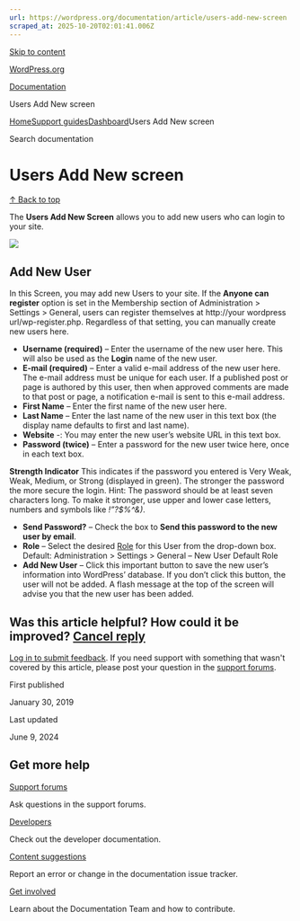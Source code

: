 ```yaml
---
url: https://wordpress.org/documentation/article/users-add-new-screen
scraped_at: 2025-10-20T02:01:41.006Z
---
```


[Skip to content](https://wordpress.org/documentation/article/users-add-new-screen/#wp--skip-link--target)

[WordPress.org](https://wordpress.org/)

[Documentation](https://wordpress.org/documentation)

Users Add New screen

[Home](https://wordpress.org/documentation)[Support guides](https://wordpress.org/documentation/support-guides/)[Dashboard](https://wordpress.org/documentation/category/dashboard/)Users Add New screen

Search documentation

# Users Add New screen

[↑ Back to top](https://wordpress.org/documentation/article/users-add-new-screen/#wp--skip-link--target)

The **Users Add New Screen** allows you to add new users who can login to your site.

[![](https://i2.wp.com/wordpress.org/documentation/files/2019/01/add-user.png?fit=523%2C533&ssl=1)](https://wordpress.org/support/?attachment_id=11150900)

## Add New User

In this Screen, you may add new Users to your site. If the **Anyone can register** option is set in the Membership section of Administration > Settings > General, users can register themselves at http://your wordpress url/wp-register.php. Regardless of that setting, you can manually create new users here.

- **Username (required)** – Enter the username of the new user here. This will also be used as the **Login** name of the new user.
- **E-mail (required)** – Enter a valid e-mail address of the new
user here. The e-mail address must be unique for each user. If a
published post or page is authored by this user, then when approved
comments are made to that post or page, a notification e-mail is sent to
this e-mail address.
- **First Name** – Enter the first name of the new user here.
- **Last Name** – Enter the last name of the new user in this text box (the display name defaults to first and last name).
- **Website** -: You may enter the new user’s website URL in this text box.
- **Password (twice)** – Enter a password for the new user twice here, once in each text box.

**Strength Indicator** This indicates if the password you
entered is Very Weak, Weak, Medium, or Strong (displayed in green). The
stronger the password the more secure the login. Hint: The password
should be at least seven characters long. To make it stronger, use upper
and lower case letters, numbers and symbols like _!”?$%^&)_.

- **Send Password?** – Check the box to **Send this password to the new user by email**.
- **Role** – Select the desired [Role](https://wordpress.org/documentation/article/roles-and-capabilities/) for this User from the drop-down box. Default: Administration > Settings > General – New User Default Role
- **Add New User** – Click this important button to save the new user’s information into WordPress’ database. If you don’t click this button, the user will not be added. A flash message at the top of the screen will advise you that the new user has been added.

## Was this article helpful? How could it be improved? [Cancel reply](https://wordpress.org/documentation/article/users-add-new-screen/\#respond)

[Log in to submit feedback](https://login.wordpress.org/?redirect_to=https%3A%2F%2Fwordpress.org%2Fdocumentation%2Farticle%2Fusers-add-new-screen%2F&locale=en_US). If you need support with something that wasn't covered by this article, please post your question in the [support forums](https://wordpress.org/support/forums/).

First published

January 30, 2019

Last updated

June 9, 2024

## Get more help

[Support forums](https://wordpress.org/support/forums/)

Ask questions in the support forums.

[Developers](https://developer.wordpress.org/)

Check out the developer documentation.

[Content suggestions](https://github.com/WordPress/Documentation-Issue-Tracker/issues)

Report an error or change in the documentation issue tracker.

[Get involved](https://make.wordpress.org/docs/)

Learn about the Documentation Team and how to contribute.